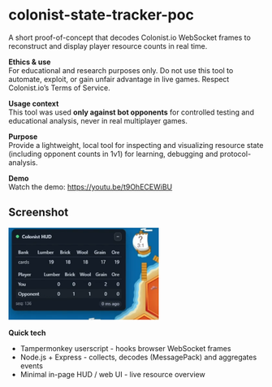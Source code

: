 # colonist-state-tracker-poc

A short proof-of-concept that decodes Colonist.io WebSocket frames to reconstruct and display player resource counts in real time.

**Ethics & use**  
For educational and research purposes only. Do not use this tool to automate, exploit, or gain unfair advantage in live games. Respect Colonist.io’s Terms of Service.

**Usage context**  
This tool was used **only against bot opponents** for controlled testing and educational analysis, never in real multiplayer games.

**Purpose**  
Provide a lightweight, local tool for inspecting and visualizing resource state (including opponent counts in 1v1) for learning, debugging and protocol-analysis.

**Demo**  
Watch the demo: https://youtu.be/t9OhECEWiBU

## Screenshot

![Colonist HUD overlay showing bank and player resources](image.png)

**Quick tech**  
- Tampermonkey userscript - hooks browser WebSocket frames  
- Node.js + Express - collects, decodes (MessagePack) and aggregates events  
- Minimal in-page HUD / web UI - live resource overview
